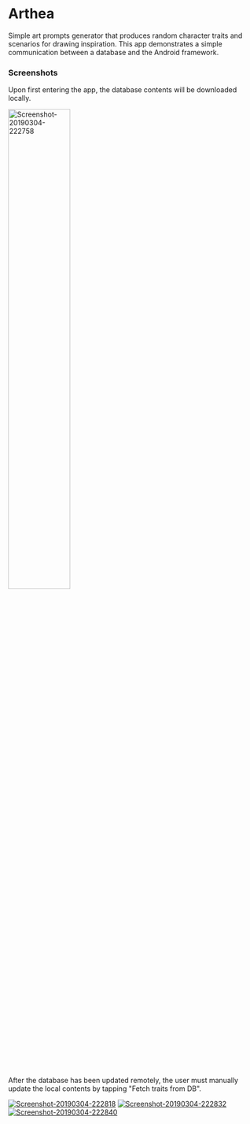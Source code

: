 # Arthea
Simple art prompts generator that produces random character traits and scenarios for drawing inspiration. This app demonstrates a simple communication between a database and the Android framework.

### Screenshots

Upon first entering the app, the database contents will be downloaded locally.

<a href="https://ibb.co/GdTncZQ"><img src="https://i.ibb.co/L05YnTd/Screenshot-20190304-222758.png" alt="Screenshot-20190304-222758" border="0" height="50%"></a>

After the database has been updated remotely, the user must manually update the local contents by tapping "Fetch traits from DB".

<a href="https://ibb.co/gzK0sT2"><img src="https://i.ibb.co/BqMh8Zp/Screenshot-20190304-222818.png" alt="Screenshot-20190304-222818" border="0"></a>
<a href="https://ibb.co/R71gBZm"><img src="https://i.ibb.co/6N2y1Vx/Screenshot-20190304-222832.png" alt="Screenshot-20190304-222832" border="0"></a>
<a href="https://ibb.co/qMCRBn8"><img src="https://i.ibb.co/rG3Zkth/Screenshot-20190304-222840.png" alt="Screenshot-20190304-222840" border="0"></a>

